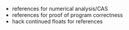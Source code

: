 - references for numerical analysis/CAS
- references for proof of program correctness
- hack continued floats for references